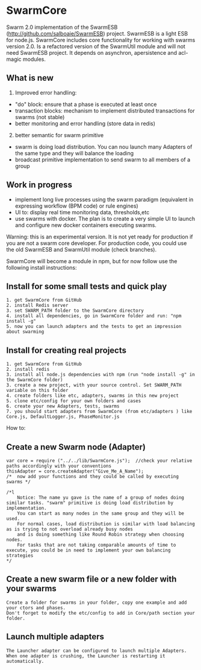 SwarmCore
=========

Swarm 2.0 implementation of the SwarmESB (http://github.com/salboaie/SwarmESB) project. SwarmESB is a light ESB for node.js.
SwarmCore includes core functionality for working with swarms version 2.0. Is a refactored version of the SwarmUtil module and will not need SwarmESB project. It depends on asynchron, apersistence and acl-magic modules.


## What is new
   1. Improved error handling:
   - "do" block: ensure that a phase is executed at least once
   - transaction blocks: mechanism to implement distributed transactions for swarms (not stable)
   - better monitoring and error handling (store data in redis)
   2. better semantic for swarm primitive
   - swarm is doing load distribution. You can nou launch many Adapters of the same type and they will balance the loading
   - broadcast primitive implementation to send swarm to all members of a group

## Work in progress
   - implement long live processes using the swarm paradigm (equivalent in expressing workflow (BPM code) or rule engines)
   - UI to: display real time monitoring data, thresholds,etc
   - use swarms with docker. The plan is to create a very simple UI to launch and configure new docker containers executing swarms.


Warning: this is an experimental version. It is not yet ready for production if you are not a swarm core developer.
For production code, you could use the old SwarmESB and SwarmUtil module (check branches).

SwarmCore will become a module in npm, but for now follow use the following install instructions:

## Install for some small tests and quick play

    1. get SwarmCore from GitHub
    2. install Redis server
    3. set SWARM_PATH folder to the SwarmCore directory
    4. install all dependencies, go in SwarmCore folder and run: "npm install -g"
    5. now you can launch adapters and the tests to get an impression about swarming

## Install for creating real projects

    1. get SwarmCore from GitHub
    2. install redis
    3. install all node.js dependencies with npm (run "node install -g" in the SwarmCore folder)
    3. create a new project, with your source control. Set SWARM_PATH variable on this folder
    4. create folders like etc, adapters, swarms in this new project
    5. clone etc/config for your own folders and cases
    6. create your new Adapters, tests, swarms
    7. you should start adapters from SwarmCore (from etc/adapters ) like Core.js, DefaultLogger.js, PhaseMonitor.js


How to:
## Create a new Swarm node (Adapter)

    var core = require ("../../lib/SwarmCore.js");  //check your relative paths accordingly with your conventions
    thisAdapter = core.createAdapter("Give_Me_A_Name");
    /*  now add your functions and they could be called by executing swarms */

    /*l
        Notice: The name yu gave is the name of a group of nodes doing similar tasks. "swarm" primitive is doing load distribution by implementation.
        You can start as many nodes in the same group and they will be used.
        For normal cases, load distribution is similar with load balancing as is trying to not overload already busy nodes
        and is doing something like Round Robin strategy when choosing nodes.
        For tasks that are not taking comparable amounts of time to execute, you could be in need to implement your own balancing strategies
    */

## Create a new swarm file or a new folder with your swarms
    Create a folder for swarms in your folder, copy one example and add your ctors and phases.
    Don't forget to modify the etc/config to add in Core/path section your folder.

## Launch multiple adapters
    The Launcher adapter can be configured to launch multiple Adapters. When one adapter is crushing, the Launcher is restarting it automatically.
